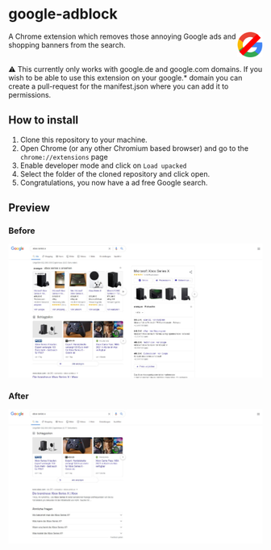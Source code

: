 # google-adblock
<img alt="google-adblock logo" src="https://raw.githubusercontent.com/NenoxAG/google-adblock/main/128.png" width="10%" align="right">
A Chrome extension which removes those annoying Google ads and shopping banners from the search.

<br />
<br />

⚠️ This currently only works with google.de and google.com domains. If you wish to be able to use this extension on your google.* domain you can create a pull-request for the manifest.json where you can add it to permissions.

## How to install
1. Clone this repository to your machine.
2. Open Chrome (or any other Chromium based browser) and go to the ``chrome://extensions`` page
3. Enable developer mode and click on ``Load upacked``
4. Select the folder of the cloned repository and click open.
5. Congratulations, you now have a ad free Google search.

## Preview

### Before
<img src="https://raw.githubusercontent.com/NenoxAG/google-adblock/main/before.jpg">

### After
<img src="https://raw.githubusercontent.com/NenoxAG/google-adblock/main/after.jpg">
